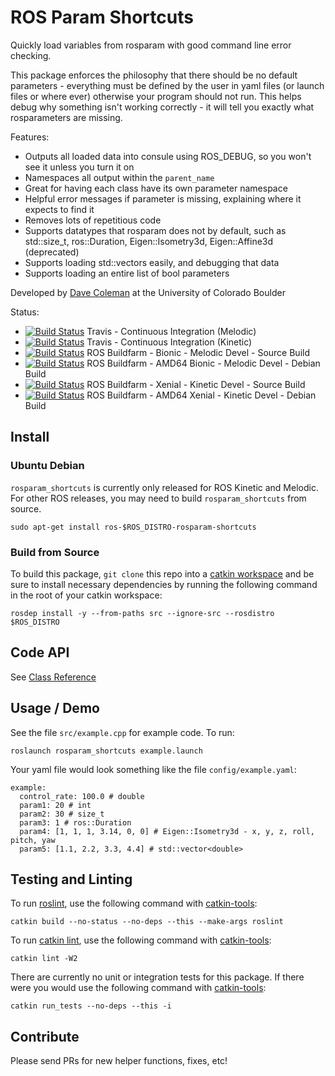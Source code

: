 # ROS Param Shortcuts

Quickly load variables from rosparam with good command line error checking.

This package enforces the philosophy that there should be no default parameters - everything must be defined by the user in yaml files (or launch files or where ever) otherwise your program should not run. This helps debug why something isn't working correctly - it will tell you exactly what rosparameters are missing.

Features:
 - Outputs all loaded data into consule using ROS_DEBUG, so you won't see it unless you turn it on
 - Namespaces all output within the ``parent_name``
 - Great for having each class have its own parameter namespace
 - Helpful error messages if parameter is missing, explaining where it expects to find it
 - Removes lots of repetitious code
 - Supports datatypes that rosparam does not by default, such as std::size_t, ros::Duration, Eigen::Isometry3d, Eigen::Affine3d (deprecated)
 - Supports loading std::vectors easily, and debugging that data
 - Supports loading an entire list of bool parameters

Developed by [Dave Coleman](http://dav.ee/) at the University of Colorado Boulder

Status:

 * [![Build Status](https://api.travis-ci.org/PickNikRobotics/rosparam_shortcuts.svg?branch=melodic-devel)](https://travis-ci.org/PickNikRobotics/rosparam_shortcuts) Travis - Continuous Integration (Melodic)
 * [![Build Status](https://api.travis-ci.org/PickNikRobotics/rosparam_shortcuts.svg?branch=kinetic-devel)](https://travis-ci.org/PickNikRobotics/rosparam_shortcuts) Travis - Continuous Integration (Kinetic)
 * [![Build Status](http://build.ros.org/buildStatus/icon?job=Msrc_uB__rosparam_shortcuts__ubuntu_bionic__source)](http://build.ros.org/view/Msrc_uB/job/Msrc_uB__rosparam_shortcuts__ubuntu_bionic__source/) ROS Buildfarm - Bionic - Melodic Devel - Source Build
 * [![Build Status](http://build.ros.org/buildStatus/icon?job=Mbin_uB64__rosparam_shortcuts__ubuntu_bionic_amd64__binary)](http://build.ros.org/view/Mbin_uB64/job/Mbin_uB64__rosparam_shortcuts__ubuntu_bionic_amd64__binary/) ROS Buildfarm - AMD64 Bionic - Melodic Devel - Debian Build
 * [![Build Status](http://build.ros.org/buildStatus/icon?job=Ksrc_uX__rosparam_shortcuts__ubuntu_xenial__source)](http://build.ros.org/view/Ksrc_uX/job/Ksrc_uX__rosparam_shortcuts__ubuntu_xenial__source/) ROS Buildfarm - Xenial - Kinetic Devel - Source Build
 * [![Build Status](http://build.ros.org/buildStatus/icon?job=Kbin_uX64__rosparam_shortcuts__ubuntu_xenial_amd64__binary)](http://build.ros.org/view/Kbin_uX64/job/Kbin_uX64__rosparam_shortcuts__ubuntu_xenial_amd64__binary/) ROS Buildfarm - AMD64 Xenial - Kinetic Devel - Debian Build
## Install

### Ubuntu Debian

`rosparam_shortcuts` is currently only released for ROS Kinetic and Melodic. For other ROS releases, you may need to build `rosparam_shortcuts` from source.

    sudo apt-get install ros-$ROS_DISTRO-rosparam-shortcuts

### Build from Source

To build this package, ``git clone`` this repo into a [catkin workspace](http://wiki.ros.org/catkin/Tutorials/create_a_workspace) and be sure to install necessary dependencies by running the following command in the root of your catkin workspace:

    rosdep install -y --from-paths src --ignore-src --rosdistro $ROS_DISTRO

## Code API

See [Class Reference](http://docs.ros.org/kinetic/api/rosparam_shortcuts/html/)

## Usage / Demo

See the file ``src/example.cpp`` for example code. To run:

    roslaunch rosparam_shortcuts example.launch

Your yaml file would look something like the file ``config/example.yaml``:

```
example:
  control_rate: 100.0 # double
  param1: 20 # int
  param2: 30 # size_t
  param3: 1 # ros::Duration
  param4: [1, 1, 1, 3.14, 0, 0] # Eigen::Isometry3d - x, y, z, roll, pitch, yaw
  param5: [1.1, 2.2, 3.3, 4.4] # std::vector<double>
```

## Testing and Linting

To run [roslint](http://wiki.ros.org/roslint), use the following command with [catkin-tools](https://catkin-tools.readthedocs.org/):

    catkin build --no-status --no-deps --this --make-args roslint

To run [catkin lint](https://pypi.python.org/pypi/catkin_lint), use the following command with [catkin-tools](https://catkin-tools.readthedocs.org/):

    catkin lint -W2

There are currently no unit or integration tests for this package. If there were you would use the following command with [catkin-tools](https://catkin-tools.readthedocs.org/):

    catkin run_tests --no-deps --this -i

## Contribute

Please send PRs for new helper functions, fixes, etc!
